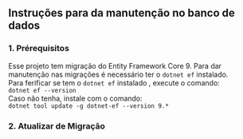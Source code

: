 ﻿
## Instruções para da manutenção no banco de dados

### 1. Prérequisitos 

Esse projeto tem migração do Entity Framework Core 9.
Para dar manutenção nas migrações é necessário ter o `dotnet ef` instalado. \
Para ferificar se tem o `dotnet ef` instalado , execute o comando: \
`dotnet ef --version` \
Caso não tenha, instale com o comando: \
`dotnet tool update -g dotnet-ef --version 9.*` 

### 2. Atualizar de Migração


